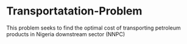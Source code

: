 # Transportatation-Problem
This problem seeks to find the optimal cost of transporting petroleum products in Nigeria downstream sector (NNPC)
